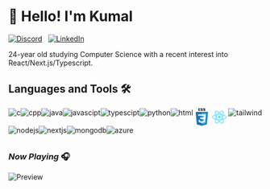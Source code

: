 # 👋 Hello! I'm Kumal
[![Discord](https://img.shields.io/discord/829245117591978015?label=Discord&style=flat)](https://discord.gg/JKuFZmzNZH) &nbsp;
[![LinkedIn](https://img.shields.io/badge/LinkedIn-blue?style=flat&logo=linkedin&labelColor=blue)](https://www.linkedin.com/in/kumal-patel)

24-year old studying Computer Science with a recent interest into React/Next.js/Typescript.
&nbsp;

## Languages and Tools 🛠️
 <img align="left" alt="c" height="35" src="https://cdn.jsdelivr.net/npm/programming-languages-logos/src/c/c.png">
 <img align="left" alt="cpp" height="35" src="https://cdn.jsdelivr.net/npm/programming-languages-logos/src/cpp/cpp.png">
 <img align="left" alt="java" height="35" src="https://cdn.jsdelivr.net/npm/programming-languages-logos/src/java/java.png">
 <img align="left" alt="javascipt" height="35" src="https://cdn.jsdelivr.net/npm/programming-languages-logos/src/javascript/javascript.png">
 <img align="left" alt="typescipt" height="35" src="https://cdn.jsdelivr.net/npm/programming-languages-logos/src/typescript/typescript.png">
 <img align="left" alt="python" height="35" src="https://cdn.jsdelivr.net/npm/programming-languages-logos/src/python/python.png">
 <img align="left" alt="html" height="35" src="https://cdn.jsdelivr.net/npm/programming-languages-logos/src/html/html.png">
 <img align="left" alt="css" height="35" src="https://raw.githubusercontent.com/github/explore/80688e429a7d4ef2fca1e82350fe8e3517d3494d/topics/css/css.png">
 <img align="left" alt="react" height="35" src="https://raw.githubusercontent.com/github/explore/80688e429a7d4ef2fca1e82350fe8e3517d3494d/topics/react/react.png">
 <img align="left" alt="tailwind" height="35" src="https://camo.githubusercontent.com/bcd4bda49ef6cd9537db065920f4f4f6ac670eae0e0adf2c5133c19b319f1574/68747470733a2f2f627261646c632e67616c6c65727963646e2e76736173736574732e696f2f657874656e73696f6e732f627261646c632f7673636f64652d7461696c77696e646373732f302e322e302f313535383034303536333634392f4d6963726f736f66742e56697375616c53747564696f2e53657276696365732e49636f6e732e44656661756c74">
<img align="left" alt="nodejs" height="35" src="http://imgur.com/ZUF2JY3.png">
<img align="left" alt="nextjs" height="35" src="https://i.imgur.com/malhDXn.png">
<img align="left" alt="mongodb" height="35" src="https://i.imgur.com/R2FgU8t.png">
<img align="left" alt="azure" height="35" src="https://i.imgur.com/EWIrIJj.png">

</br></br>
---

### *Now Playing* 🎧
![Preview](https://spotify-readme-omega.vercel.app/api?scan=true&rainbow=true&theme=dark)

